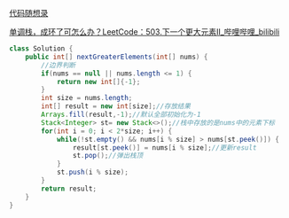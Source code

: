 



[代码随想录](https://www.programmercarl.com/0503.下一个更大元素II.html#算法公开课)





[单调栈，成环了可怎么办？LeetCode：503.下一个更大元素II_哔哩哔哩_bilibili](https://www.bilibili.com/video/BV15y4y1o7Dw/?vd_source=96c1635797a0d7626fb60e973a29da38)



```java
class Solution {
    public int[] nextGreaterElements(int[] nums) {
        //边界判断
        if(nums == null || nums.length <= 1) {
            return new int[]{-1};
        }
        int size = nums.length;
        int[] result = new int[size];//存放结果
        Arrays.fill(result,-1);//默认全部初始化为-1
        Stack<Integer> st= new Stack<>();//栈中存放的是nums中的元素下标
        for(int i = 0; i < 2*size; i++) {
            while(!st.empty() && nums[i % size] > nums[st.peek()]) {
                result[st.peek()] = nums[i % size];//更新result
                st.pop();//弹出栈顶
            }
            st.push(i % size);
        }
        return result;
    }
}
```

